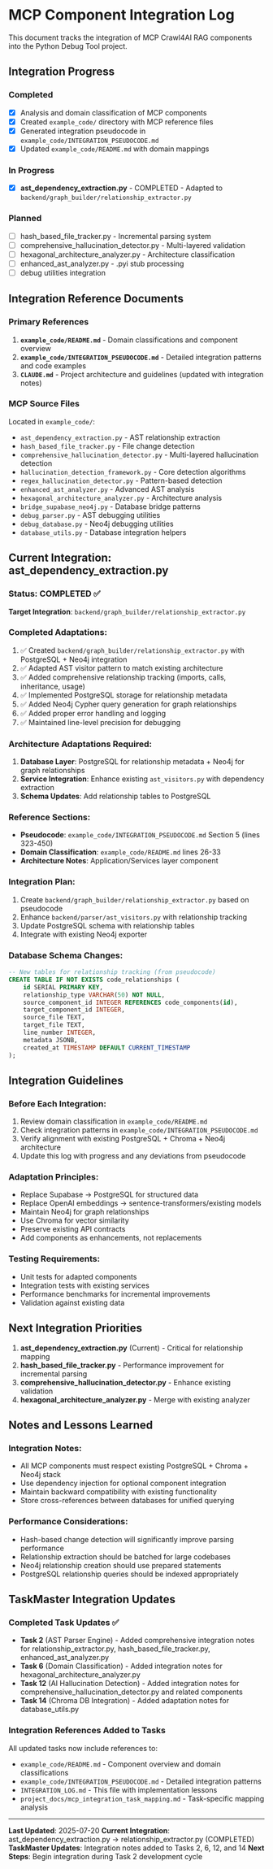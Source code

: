 # MCP Component Integration Log

This document tracks the integration of MCP Crawl4AI RAG components into the Python Debug Tool project.

## Integration Progress

### Completed
- [x] Analysis and domain classification of MCP components
- [x] Created `example_code/` directory with MCP reference files
- [x] Generated integration pseudocode in `example_code/INTEGRATION_PSEUDOCODE.md`
- [x] Updated `example_code/README.md` with domain mappings

### In Progress
- [x] **ast_dependency_extraction.py** - COMPLETED - Adapted to `backend/graph_builder/relationship_extractor.py`

### Planned
- [ ] hash_based_file_tracker.py - Incremental parsing system
- [ ] comprehensive_hallucination_detector.py - Multi-layered validation
- [ ] hexagonal_architecture_analyzer.py - Architecture classification
- [ ] enhanced_ast_analyzer.py - .pyi stub processing
- [ ] debug utilities integration

## Integration Reference Documents

### Primary References
1. **`example_code/README.md`** - Domain classifications and component overview
2. **`example_code/INTEGRATION_PSEUDOCODE.md`** - Detailed integration patterns and code examples
3. **`CLAUDE.md`** - Project architecture and guidelines (updated with integration notes)

### MCP Source Files
Located in `example_code/`:
- `ast_dependency_extraction.py` - AST relationship extraction
- `hash_based_file_tracker.py` - File change detection
- `comprehensive_hallucination_detector.py` - Multi-layered hallucination detection
- `hallucination_detection_framework.py` - Core detection algorithms
- `regex_hallucination_detector.py` - Pattern-based detection
- `enhanced_ast_analyzer.py` - Advanced AST analysis
- `hexagonal_architecture_analyzer.py` - Architecture analysis
- `bridge_supabase_neo4j.py` - Database bridge patterns
- `debug_parser.py` - AST debugging utilities
- `debug_database.py` - Neo4j debugging utilities
- `database_utils.py` - Database integration helpers

## Current Integration: ast_dependency_extraction.py

### Status: COMPLETED ✅
**Target Integration**: `backend/graph_builder/relationship_extractor.py`

### Completed Adaptations:
1. ✅ Created `backend/graph_builder/relationship_extractor.py` with PostgreSQL + Neo4j integration
2. ✅ Adapted AST visitor pattern to match existing architecture
3. ✅ Added comprehensive relationship tracking (imports, calls, inheritance, usage)
4. ✅ Implemented PostgreSQL storage for relationship metadata
5. ✅ Added Neo4j Cypher query generation for graph relationships
6. ✅ Added proper error handling and logging
7. ✅ Maintained line-level precision for debugging

### Architecture Adaptations Required:
1. **Database Layer**: PostgreSQL for relationship metadata + Neo4j for graph relationships
2. **Service Integration**: Enhance existing `ast_visitors.py` with dependency extraction
3. **Schema Updates**: Add relationship tables to PostgreSQL

### Reference Sections:
- **Pseudocode**: `example_code/INTEGRATION_PSEUDOCODE.md` Section 5 (lines 323-450)
- **Domain Classification**: `example_code/README.md` lines 26-33
- **Architecture Notes**: Application/Services layer component

### Integration Plan:
1. Create `backend/graph_builder/relationship_extractor.py` based on pseudocode
2. Enhance `backend/parser/ast_visitors.py` with relationship tracking
3. Update PostgreSQL schema with relationship tables
4. Integrate with existing Neo4j exporter

### Database Schema Changes:
```sql
-- New tables for relationship tracking (from pseudocode)
CREATE TABLE IF NOT EXISTS code_relationships (
    id SERIAL PRIMARY KEY,
    relationship_type VARCHAR(50) NOT NULL,
    source_component_id INTEGER REFERENCES code_components(id),
    target_component_id INTEGER,
    source_file TEXT,
    target_file TEXT,
    line_number INTEGER,
    metadata JSONB,
    created_at TIMESTAMP DEFAULT CURRENT_TIMESTAMP
);
```

## Integration Guidelines

### Before Each Integration:
1. Review domain classification in `example_code/README.md`
2. Check integration patterns in `example_code/INTEGRATION_PSEUDOCODE.md`
3. Verify alignment with existing PostgreSQL + Chroma + Neo4j architecture
4. Update this log with progress and any deviations from pseudocode

### Adaptation Principles:
- Replace Supabase → PostgreSQL for structured data
- Replace OpenAI embeddings → sentence-transformers/existing models
- Maintain Neo4j for graph relationships
- Use Chroma for vector similarity
- Preserve existing API contracts
- Add components as enhancements, not replacements

### Testing Requirements:
- Unit tests for adapted components
- Integration tests with existing services
- Performance benchmarks for incremental improvements
- Validation against existing data

## Next Integration Priorities

1. **ast_dependency_extraction.py** (Current) - Critical for relationship mapping
2. **hash_based_file_tracker.py** - Performance improvement for incremental parsing
3. **comprehensive_hallucination_detector.py** - Enhance existing validation
4. **hexagonal_architecture_analyzer.py** - Merge with existing analyzer

## Notes and Lessons Learned

### Integration Notes:
- All MCP components must respect existing PostgreSQL + Chroma + Neo4j stack
- Use dependency injection for optional component integration
- Maintain backward compatibility with existing functionality
- Store cross-references between databases for unified querying

### Performance Considerations:
- Hash-based change detection will significantly improve parsing performance
- Relationship extraction should be batched for large codebases
- Neo4j relationship creation should use prepared statements
- PostgreSQL relationship queries should be indexed appropriately

## TaskMaster Integration Updates

### Completed Task Updates ✅
- **Task 2** (AST Parser Engine) - Added comprehensive integration notes for relationship_extractor.py, hash_based_file_tracker.py, enhanced_ast_analyzer.py
- **Task 6** (Domain Classification) - Added integration notes for hexagonal_architecture_analyzer.py 
- **Task 12** (AI Hallucination Detection) - Added integration notes for comprehensive_hallucination_detector.py and related components
- **Task 14** (Chroma DB Integration) - Added adaptation notes for database_utils.py

### Integration References Added to Tasks
All updated tasks now include references to:
- `example_code/README.md` - Component overview and domain classifications
- `example_code/INTEGRATION_PSEUDOCODE.md` - Detailed integration patterns
- `INTEGRATION_LOG.md` - This file with implementation lessons
- `project_docs/mcp_integration_task_mapping.md` - Task-specific mapping analysis

---

**Last Updated**: 2025-07-20
**Current Integration**: ast_dependency_extraction.py → relationship_extractor.py (COMPLETED)
**TaskMaster Updates**: Integration notes added to Tasks 2, 6, 12, and 14
**Next Steps**: Begin integration during Task 2 development cycle